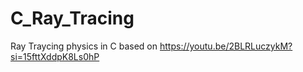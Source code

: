 # C_Ray_Tracing
Ray Traycing physics in C
based on https://youtu.be/2BLRLuczykM?si=15fttXddpK8Ls0hP
